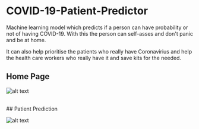 # COVID-19-Patient-Predictor

Machine learning model which predicts if a person can have probability or not of having COVID-19. With this the person can self-asses and don't panic and be at home. 

It can also help prioritise the patients who really have Coronavirius and help the health care workers who really have it and save kits for the needed.

## Home Page
![alt text](https://github.com/anujdev11/COVID-19-Patient-Predictor-/images/blob/master/image1.PNG)

<br>
## Patient Prediction
<br>

![alt text](https://github.com/anujdev11/COVID-19-Patient-Predictor-/images/blob/master/image2.PNG)
